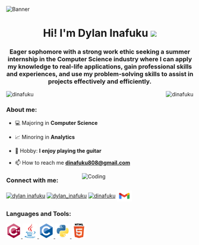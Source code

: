 <img align="middle" alt="Banner" height=320 width="1100" src="https://miro.medium.com/max/1400/1*VMmvImch6VU5pc2VktY1uw.gif">
<h1 align="center">Hi! I'm Dylan Inafuku <img src="https://raw.githubusercontent.com/MartinHeinz/MartinHeinz/master/wave.gif" width="30px"></h1>
<h3 align="center">Eager sophomore with a strong work ethic seeking a summer internship in the Computer Science industry where I can apply my knowledge to real-life applications, gain professional skills and experiences, and use my problem-solving skills to assist in projects effectively and efficiently.</h3>

<img align="right" src="https://github-readme-stats.vercel.app/api/top-langs?username=dinafuku&theme=dark&show_icons=true&locale=en" alt="dinafuku" />
<p align="left"> <img src="https://komarev.com/ghpvc/?username=dinafuku&label=Profile%20views&color=0e75b6&style=flat" alt="dinafuku" /> </p>

<h3 align="left">About me:</h3>

- 💻 Majoring in **Computer Science**

- 📈 Minoring in **Analytics**

- 🎵 Hobby: **I enjoy playing the guitar** 

- 📫 How to reach me **dinafuku808@gmail.com**
<img align="right" alt="Coding" width="300" src="https://i.pinimg.com/originals/e4/26/70/e426702edf874b181aced1e2fa5c6cde.gif">
<h3 align="left">Connect with me:</h3>
<p align="left">
<a href="https://www.linkedin.com/in/dylan-inafuku/" target="blank"><img align="center" src="https://raw.githubusercontent.com/rahuldkjain/github-profile-readme-generator/master/src/images/icons/Social/linked-in-alt.svg" alt="dylan inafuku" height="30" width="40" /></a>
<a href="https://instagram.com/dylan_inafuku" target="blank"><img align="center" src="https://raw.githubusercontent.com/rahuldkjain/github-profile-readme-generator/master/src/images/icons/Social/instagram.svg" alt="dylan_inafuku" height="30" width="40" /></a>
<a href="https://www.leetcode.com/dinafuku" target="blank"><img align="center" src="https://raw.githubusercontent.com/rahuldkjain/github-profile-readme-generator/master/src/images/icons/Social/leet-code.svg" alt="dinafuku" height="30" width="40" /></a>
<a href="mailto:dinafuku808@gmail.com" target="blank"><img align="center" src="https://github.com/edent/SuperTinyIcons/blob/master/images/svg/gmail.svg" alt="dinafuku" height="30" width="40" /></a>
</p>

<h3 align="left">Languages and Tools:</h3>
<p align="left"> <a href="https://www.w3schools.com/cpp/" target="_blank" rel="noreferrer"> <img src="https://raw.githubusercontent.com/devicons/devicon/master/icons/cplusplus/cplusplus-original.svg" alt="cplusplus" width="40" height="40"/> </a> <a href="https://www.java.com" target="_blank" rel="noreferrer"> <img src="https://raw.githubusercontent.com/devicons/devicon/master/icons/java/java-original.svg" alt="java" width="40" height="40"/> </a> <a href="https://www.cprogramming.com/" target="_blank" rel="noreferrer"> <img src="https://raw.githubusercontent.com/devicons/devicon/master/icons/c/c-original.svg" alt="c" width="40" height="40"/> </a> <a href="https://www.python.org" target="_blank" rel="noreferrer"> <img src="https://raw.githubusercontent.com/devicons/devicon/master/icons/python/python-original.svg" alt="python" width="40" height="40"/> </a> <a href="https://www.w3.org/html/" target="_blank" rel="noreferrer"> <img src="https://raw.githubusercontent.com/devicons/devicon/master/icons/html5/html5-original-wordmark.svg" alt="html5" width="40" height="40"/> </a> </p>

<!-- ![Top Langs](https://github-readme-stats.vercel.app/api/top-langs/?username=dinafuku&theme=dark&layout=compact) -->

<!-- <p><img align="left" src="https://github-readme-stats.vercel.app/api/top-langs?username=dinafuku&theme=dark&show_icons=true&locale=en&layout=compact" alt="dinafuku" /></p> -->

<!-- <p>&nbsp;<img align="center" src="https://github-readme-stats.vercel.app/api?username=dinafuku&show_icons=true&locale=en" alt="dinafuku" /></p>

<p><img align="center" src="https://github-readme-streak-stats.herokuapp.com/?user=dinafuku&" alt="dinafuku" /></p> -->
